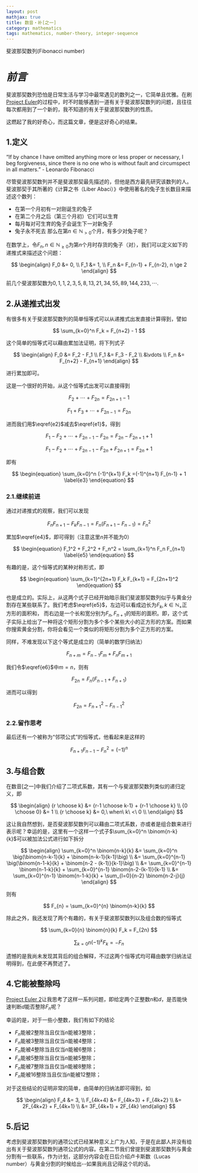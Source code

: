 ```yaml
---
layout: post
mathjax: true
title: 数音・补[之一]
category: mathematics
tags: mathematics, number-theory, integer-sequence
---
```


斐波那契数列(Fibonacci number)

# ***前言***
斐波那契数列恐怕是日常生活与学习中最常遇见的数列之一，它简单且优雅。在刷[Project Euler][pe]的过程中，时不时能够遇到一道有关于斐波那契数列的问题，且往往每次都用到了一个新的，我不知道的有关于斐波那契数列的性质。

这燃起了我的好奇心，而这篇文章，便是这好奇心的结果。

## 1.定义
“If by chance I have omitted anything more or less proper or necessary, I beg forgiveness, since there is no one who is without fault and circumspect in all matters.” - Leonardo Fibonacci

尽管斐波那契数列并不是斐波那契最先描述的，但他是西方最先研究该数列的人。斐波那契于其所著的《计算之书（Liber Abaci）》中使用著名的兔子生长数目来描述这个数列：
- 在第一个月初有一对刚诞生的兔子
- 在第二个月之后（第三个月初）它们可以生育
- 每月每对可生育的兔子会诞生下一对新兔子
- 兔子永不死去
那么在第$n \in \mathbb{N}_{>0}$个月，有多少对兔子呢？

在数学上，令$F_n, n \in \mathbb{N}_{\ge 0}$为第$n$个月时存货的兔子（对），我们可以定义如下的递推式来描述这个问题：

$$
\begin{align}
F_0 &= 0, \\
F_1 &= 1, \\
F_n &= F_{n-1} + F_{n-2}, n \ge 2
\end{align}
$$

前几个斐波那契数为$0, 1, 1, 2, 3, 5, 8, 13, 21, 34, 55, 89, 144, 233, \cdots$.

## 2.从递推式出发
有很多有关于斐波那契数列的简单恒等式可以从递推式出发直接计算得到，譬如

$$
\sum_{k=0}^n F_k = F_{n+2} - 1
$$

这个简单的恒等式可以藉由累加法证明，将下列式子

$$
\begin{align}
F_0 &= F_2 - F_1 \\
F_1 &= F_3 - F_2 \\
&\vdots \\
F_n &= F_{n+2} - F_{n+1}
\end{align}
$$

进行累加即可。

这是一个很好的开始，从这个恒等式出发可以直接得到

$$
\begin{equation}
F_2 + \cdots + F_{2n} = F_{2n+1} - 1
\label{e1}
\end{equation}
$$

$$
\begin{equation}
F_1 + F_3 + \cdots + F_{2n - 1} = F_{2n}
\label{e2}
\end{equation}
$$

进而我们用$\eqref{e2}$减去$\eqref{e1}$，得到

$$
F_1 - F_2 + \cdots + F_{2n-1} - F_{2n} = F_{2n} - F_{2n+1} + 1
$$

$$
F_1 - F_2 + \cdots + F_{2n-1} - F_{2n} + F_{2n+1} = F_{2n} + 1
$$

即有

$$
\begin{equation}
\sum_{k=0}^n (-1)^{k+1} F_k =(-1)^{n+1} F_{n-1} + 1
\label{e3}
\end{equation}
$$

### 2.1.继续前进
通过对递推式的观察，我们可以发现

$$
\begin{equation}
F_n F_{n+1} - F_k F_{n - 1} = F_n (F_{n+1} - F_{n-1}) = F_n^2
\label{e4} 
\end{equation}
$$

累加$\eqref{e4}$，即可得到（注意这里$n$并不能为$0$）

$$
\begin{equation}
F_1^2 + F_2^2 + F_n^2 = \sum_{k=1}^n F_n F_{n+1}
\label{e5}
\end{equation}
$$

有趣的是，这个恒等式的某种对称形式，即

$$
\begin{equation}
\sum_{k=1}^{2n+1} F_k F_{k+1} = F_{2n+1}^2
\end{equation}
$$

也是成立的。实际上，从这两个式子已经开始暗示我们斐波那契数列似乎与黄金分割存在某些联系了。我们考虑$\eqref{e5}$，左边可以看成边长为$F_k, k \in \mathbb{N}_+$正方形的面积和，
而右边是一个长和宽分别为$F_n,F_{n+1}$的矩形的面积。即，这个式子实际上给出了一种将这个矩形分割为多个多个某些大小的正方形的方案。而如果你搜索黄金分割，你将会看见一个类似的将矩形分割为多个正方形的方案。

同样，不难发现以下这个等式是成立的（简单的数学归纳法）

$$
\begin{equation}
F_{n+m} = F_{n-1}F_m + F_nF_{m+1}
\label{e6}
\end{equation}
$$

我们令$\eqref{e6}$中$m=n$，则有

$$
\begin{equation}
F_{2n} = F_{n}(F_{n-1} + F_{n+1})
\end{equation}
$$

进而可以得到

$$
\begin{equation}
F_{2n} = F_{n+1}^2 - F_{n-1}^2
\end{equation}
$$

### 2.2.留作思考
最后还有一个被称为“邻项公式”的恒等式，他看起来是这样的

$$
F_{n+1}F_{n-1} - F_n^2 = (-1)^n
$$

## 3.与组合数
在数音[之一]中我们介绍了二项式系数，其有一个与斐波那契数列类似的递归定义，即

  $$
  \begin{align}
  {r \choose k} &= {r-1 \choose k-1} + {r-1 \choose k} \\
  {0 \choose 0} &= 1 \\
  {r \choose k} &= 0,\ when\ k\ <\ 0 \\
  \end{align}
  $$

这让我自然想到，是否斐波那契数列可以藉由二项式系数，亦或者是组合数来进行表示呢？幸运的是，这里有一个这样一个式子$\sum_{k=0}^n \binom{n-k}{k}$可以被加法公式进行如下拆分

$$
\begin{align}
\sum_{k=0}^n \binom{n-k}{k} &= \sum_{k=0}^n \big(\binom{n-k-1}{k} + \binom{n-k-1}{k-1}\big) \\
&= \sum_{k=0}^{n-1} \big(\binom{n-1-k}{k} + \binom{n-2 - (k-1)}{k-1}\big) \\
&= \sum_{k=0}^{n-1} \binom{n-1-k}{k} + \sum_{k=0}^{n-1} \binom{n-2-(k-1)}{k-1} \\
&= \sum_{k=0}^{n-1} \binom{n-1-k}{k} + \sum_{l=0}{n-2} \binom{n-2-j}{j}
\end{align}
$$

则有

$$
F_{n} = \sum_{k=0}^{n} \binom{n-k}{k}
$$

除此之外，我还发现了两个有趣的，有关于斐波那契数列以及组合数的恒等式

$$
\sum_{k=0}{n} \binom{n}{k} F_k = F_{2n}
$$

$$
\sum_{k=0}{n} (-1)^k F_k = -F_n
$$

遗憾的是我尚未发现其背后的组合解释，不过这两个恒等式均可藉由数学归纳法证明得到，在此便不再赘述了。

## 4.它能被整除吗
[Project Euler 2][pe2]让我思考了这样一系列问题，即给定两个正整数$n$和$d$，是否能快速判断$d$能否整除$F_n$呢？

幸运的是，对于一些小整数，我们有如下的结论
- $F_n$能被$2$整除当且仅当$n$能被$3$整除；
- $F_n$能被$3$整除当且仅当$n$能被$4$整除；
- $F_n$能被$4$整除当且仅当$n$能被$6$整除；
- $F_n$能被$5$整除当且仅当$n$能被$5$整除；
- $F_n$能被$7$整除当且仅当$n$能被$8$整除；
- $F_n$能被$16$整除当且仅当$n$能被$12$整除；

对于这些结论的证明非常的简单，由简单的归纳法即可得到，如

$$
\begin{align}
F_4 &= 3, \\
F_{4k+4} &= F_{4k+3} + F_{4k+2} \\
&= 2F_{4k+2} + F_{4k+1} \\
&= 3F_{4k+1} + 2F_{4k}
\end{align}
$$

## 5.后记
考虑到斐波那契数列的通项公式已经某种意义上广为人知，于是在此鄙人并没有给出有关于斐波那契数列通项公式的内容。在第二节我们曾提到斐波那契数列与黄金分割有一些联系，作为计划，这部分内容会在日后介绍卢卡斯数（Lucas number）与黄金分割的时候给出--如果我尚且记得这个坑的话。

[pe]: https://projecteuler.net/
[pe2]: https://projecteuler.net/problem=2
